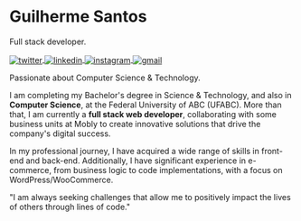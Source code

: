 <h1 align="left">Guilherme Santos</h1>

Full stack developer.

<p align="left">
  <a href="https://twitter.com/Guiiih" target="_blank">
    <img align="center" src="https://img.shields.io/badge/-@Guiiih-05122A?style=flat&logo=x" alt="twitter"/>
  </a>
  <a href="https://www.linkedin.com/in/guilherme-de-sousa-santos/?locale=en_US" target="_blank">
    <img align="center" src="https://img.shields.io/badge/-Guilherme Santos-05122A?style=flat&logo=linkedin" alt="linkedin"/>  
  </a>
  <a href="https://www.instagram.com/_gui.santosx/" target="_blank">
    <img align="center" src="https://img.shields.io/badge/-_gui.santosx-05122A?style=flat&logo=instagram" alt="instagram"/>
  </a>
  <a href="https://guilherme-santos.netlify.app/" target="_blank">
    <img align="center" src="https://img.shields.io/badge/-guilhermedesousa.dev@gmail.com-05122A?style=flat&logo=gmail" alt="gmail"/>
  </a>
</p>

Passionate about Computer Science & Technology.

I am completing my Bachelor's degree in Science & Technology, and also in **Computer Science**, at the Federal University of ABC (UFABC). More than that, I am currently a **full stack web developer**, collaborating with some business units at Mobly to create innovative solutions that drive the company's digital success.

In my professional journey, I have acquired a wide range of skills in front-end and back-end. Additionally, I have significant experience in e-commerce, from business logic to code implementations, with a focus on WordPress/WooCommerce.

"I am always seeking challenges that allow me to positively impact the lives of others through lines of code."
